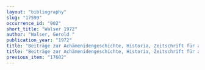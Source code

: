 ```yaml
---
layout: "bibliography"
slug: "17599"
occurrence_id: "902"
short_title: "Walser 1972"
author: "Walser, Gerold "
publication_year: "1972"
title: "Beiträge zur Achämenidengeschichte, Historia, Zeitschrift für alte Geschichte Einzelschriften, Heft 18 (Wiesbaden)"
title: "Beiträge zur Achämenidengeschichte, Historia, Zeitschrift für alte Geschichte Einzelschriften, Heft 18 (Wiesbaden)"
previous_item: "17602"
---
```

